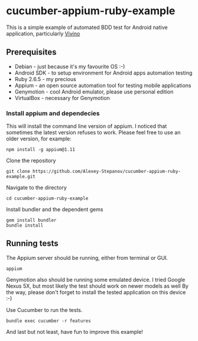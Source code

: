 # cucumber-appium-ruby-example

This is a simple example of automated BDD test for Android native application, particularly [Vivino](https://play.google.com/store/apps/details?id=vivino.web.app)

## Prerequisites

* Debian - just because it's my favourite OS :-)
* Android SDK - to setup environment for Android apps automation testing
* Ruby 2.6.5 - my precious
* Appium - an open source automation tool for testing mobile applications
* Genymotion - cool Android emulator, please use personal edition
* VirtualBox - necessary for Genymotion

### Install appium and dependecies
This will install the command line version of appium.
I noticed that sometimes the latest version refuses to work.
Please feel free to use an older version, for example:

    npm install -g appium@1.11

Clone the repository

    git clone https://github.com/Alexey-Stepanov/cucumber-appium-ruby-example.git

Navigate to the directory

    cd cucumber-appium-ruby-example

Install bundler and the dependent gems

    gem install bundler
    bundle install

## Running tests

The Appium server should be running, either from terminal or GUI.

    appium
    
Genymotion also should be running some emulated device.
I tried Google Nexus 5X, but most likely the test should work on newer models as well
By the way, please don't forget to install the tested application on this device :-)

Use Cucumber to run the tests.

    bundle exec cucumber -r features

And last but not least, have fun to improve this example!